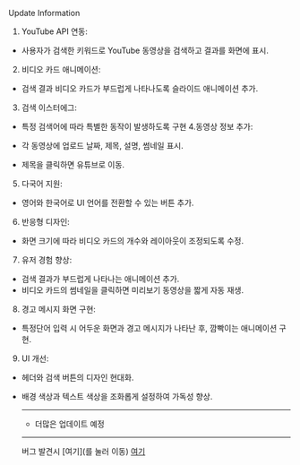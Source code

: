 Update Information

1. YouTube API 연동:

- 사용자가 검색한 키워드로 YouTube 동영상을 검색하고 결과를 화면에 표시.
2. 비디오 카드 애니메이션:

- 검색 결과 비디오 카드가 부드럽게 나타나도록 슬라이드 애니메이션 추가.
3. 검색 이스터에그:

- 특정 검색어에 따라 특별한 동작이 발생하도록 구현
4.동영상 정보 추가:

- 각 동영상에 업로드 날짜, 제목, 설명, 썸네일 표시.
- 제목을 클릭하면 유튜브로 이동.
5. 다국어 지원:
  
- 영어와 한국어로 UI 언어를 전환할 수 있는 버튼 추가.
6. 반응형 디자인:

- 화면 크기에 따라 비디오 카드의 개수와 레이아웃이 조정되도록 수정.
7. 유저 경험 향상:

- 검색 결과가 부드럽게 나타나는 애니메이션 추가.
- 비디오 카드의 썸네일을 클릭하면 미리보기 동영상을 짧게 자동 재생.
8. 경고 메시지 화면 구현:

- 특정단어 입력 시 어두운 화면과 경고 메시지가 나타난 후, 깜빡이는 애니메이션 구현.
9. UI 개선:

- 헤더와 검색 버튼의 디자인 현대화.
- 배경 색상과 텍스트 색상을 조화롭게 설정하여 가독성 향상.

  ---------
  - 더많은 업데이트 예정
 
  ---------
  버그 발견시 [여기](를 눌러 이동)
  [여기]([https://google.com](https://github.com/noob002/youtube-html/pulls), "github")

